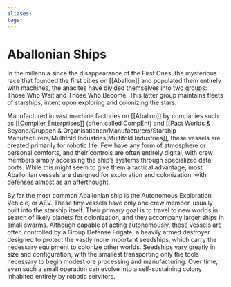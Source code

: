 ```yaml
---
aliases: 
tags: 
---
```


# Aballonian Ships

In the millennia since the disappearance of the First Ones, the mysterious race that founded the first cities on [[Aballon]] and populated them entirely with machines, the anacites have divided themselves into two groups: Those Who Wait and Those Who Become. This latter group maintains fleets of starships, intent upon exploring and colonizing the stars.  
  
Manufactured in vast machine factories on [[Aballon]] by companies such as [[Compiler Enterprises]] (often called CompEnt) and [[Pact Worlds & Beyond/Gruppen & Organisationen/Manufacturers/Starship Manufacturers/Multifold Industries|Multifold Industries]], these vessels are created primarily for robotic life. Few have any form of atmosphere or personal comforts, and their controls are often entirely digital, with crew members simply accessing the ship’s systems through specialized data ports. While this might seem to give them a tactical advantage, most Aballonian vessels are designed for exploration and colonization, with defenses almost as an afterthought.  
  
By far the most common Aballonian ship is the Autonomous Exploration Vehicle, or AEV. These tiny vessels have only one crew member, usually built into the starship itself. Their primary goal is to travel to new worlds in search of likely planets for colonization, and they accompany larger ships in small swarms. Although capable of acting autonomously, these vessels are often controlled by a Group Defense Frigate, a heavily armed destroyer designed to protect the vastly more important seedships, which carry the necessary equipment to colonize other worlds. Seedships vary greatly in size and configuration, with the smallest transporting only the tools necessary to begin modest ore processing and manufacturing. Over time, even such a small operation can evolve into a self-sustaining colony inhabited entirely by robotic servitors.